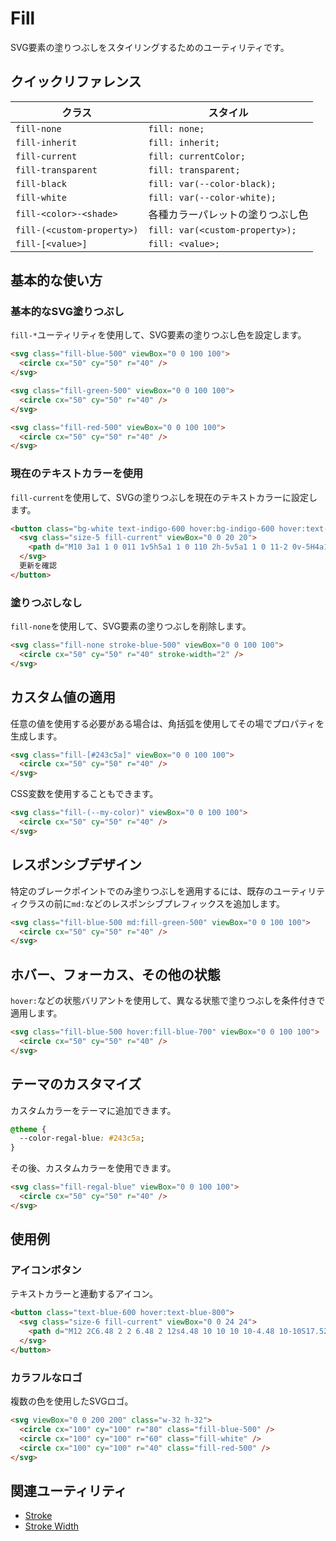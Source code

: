 # Fill

SVG要素の塗りつぶしをスタイリングするためのユーティリティです。

## クイックリファレンス

| クラス | スタイル |
|-------|---------|
| `fill-none` | `fill: none;` |
| `fill-inherit` | `fill: inherit;` |
| `fill-current` | `fill: currentColor;` |
| `fill-transparent` | `fill: transparent;` |
| `fill-black` | `fill: var(--color-black);` |
| `fill-white` | `fill: var(--color-white);` |
| `fill-<color>-<shade>` | 各種カラーパレットの塗りつぶし色 |
| `fill-(<custom-property>)` | `fill: var(<custom-property>);` |
| `fill-[<value>]` | `fill: <value>;` |

## 基本的な使い方

### 基本的なSVG塗りつぶし

`fill-*`ユーティリティを使用して、SVG要素の塗りつぶし色を設定します。

```html
<svg class="fill-blue-500" viewBox="0 0 100 100">
  <circle cx="50" cy="50" r="40" />
</svg>

<svg class="fill-green-500" viewBox="0 0 100 100">
  <circle cx="50" cy="50" r="40" />
</svg>

<svg class="fill-red-500" viewBox="0 0 100 100">
  <circle cx="50" cy="50" r="40" />
</svg>
```

### 現在のテキストカラーを使用

`fill-current`を使用して、SVGの塗りつぶしを現在のテキストカラーに設定します。

```html
<button class="bg-white text-indigo-600 hover:bg-indigo-600 hover:text-white">
  <svg class="size-5 fill-current" viewBox="0 0 20 20">
    <path d="M10 3a1 1 0 011 1v5h5a1 1 0 110 2h-5v5a1 1 0 11-2 0v-5H4a1 1 0 110-2h5V4a1 1 0 011-1z"/>
  </svg>
  更新を確認
</button>
```

### 塗りつぶしなし

`fill-none`を使用して、SVG要素の塗りつぶしを削除します。

```html
<svg class="fill-none stroke-blue-500" viewBox="0 0 100 100">
  <circle cx="50" cy="50" r="40" stroke-width="2" />
</svg>
```

## カスタム値の適用

任意の値を使用する必要がある場合は、角括弧を使用してその場でプロパティを生成します。

```html
<svg class="fill-[#243c5a]" viewBox="0 0 100 100">
  <circle cx="50" cy="50" r="40" />
</svg>
```

CSS変数を使用することもできます。

```html
<svg class="fill-(--my-color)" viewBox="0 0 100 100">
  <circle cx="50" cy="50" r="40" />
</svg>
```

## レスポンシブデザイン

特定のブレークポイントでのみ塗りつぶしを適用するには、既存のユーティリティクラスの前に`md:`などのレスポンシブプレフィックスを追加します。

```html
<svg class="fill-blue-500 md:fill-green-500" viewBox="0 0 100 100">
  <circle cx="50" cy="50" r="40" />
</svg>
```

## ホバー、フォーカス、その他の状態

`hover:`などの状態バリアントを使用して、異なる状態で塗りつぶしを条件付きで適用します。

```html
<svg class="fill-blue-500 hover:fill-blue-700" viewBox="0 0 100 100">
  <circle cx="50" cy="50" r="40" />
</svg>
```

## テーマのカスタマイズ

カスタムカラーをテーマに追加できます。

```css
@theme {
  --color-regal-blue: #243c5a;
}
```

その後、カスタムカラーを使用できます。

```html
<svg class="fill-regal-blue" viewBox="0 0 100 100">
  <circle cx="50" cy="50" r="40" />
</svg>
```

## 使用例

### アイコンボタン

テキストカラーと連動するアイコン。

```html
<button class="text-blue-600 hover:text-blue-800">
  <svg class="size-6 fill-current" viewBox="0 0 24 24">
    <path d="M12 2C6.48 2 2 6.48 2 12s4.48 10 10 10 10-4.48 10-10S17.52 2 12 2zm-2 15l-5-5 1.41-1.41L10 14.17l7.59-7.59L19 8l-9 9z"/>
  </svg>
</button>
```

### カラフルなロゴ

複数の色を使用したSVGロゴ。

```html
<svg viewBox="0 0 200 200" class="w-32 h-32">
  <circle cx="100" cy="100" r="80" class="fill-blue-500" />
  <circle cx="100" cy="100" r="60" class="fill-white" />
  <circle cx="100" cy="100" r="40" class="fill-red-500" />
</svg>
```

## 関連ユーティリティ

- [Stroke](/docs/stroke)
- [Stroke Width](/docs/stroke-width)
